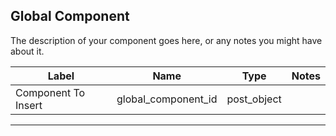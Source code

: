 ## Global Component
The description of your component goes here, or any notes you might have about it.

<table class="fields-table">
  <thead>
    <th>Label</th>
    <th>Name</th>
    <th>Type</th>
    <th>Notes</th>
  </thead>
  <tbody>
        <tr>
          <td>Component To Insert</td>
          <td>global_component_id</td>
          <td>post_object</td>
          <td></td>
        </tr>
  </tbody>
</table>

***